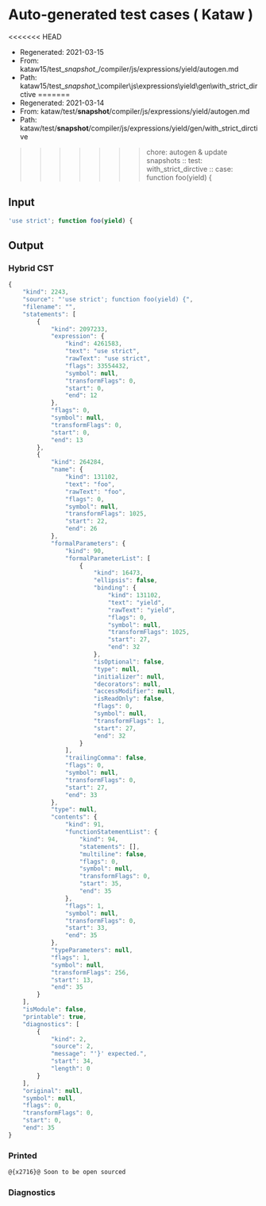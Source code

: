 # Auto-generated test cases ( Kataw )
<<<<<<< HEAD
- Regenerated: 2021-03-15
- From: kataw15/test\__snapshot__/compiler/js/expressions/yield/autogen.md
- Path: kataw15/test\__snapshot__\compiler\js\expressions\yield\gen\with_strict_dirctive
=======
- Regenerated: 2021-03-14
- From: kataw/test/__snapshot__/compiler/js/expressions/yield/autogen.md
- Path: kataw/test/__snapshot__/compiler/js/expressions/yield/gen/with_strict_dirctive
>>>>>>> chore: autogen & update snapshots
> :: test: with_strict_dirctive
> :: case: function foo(yield) {
## Input

`````js
'use strict'; function foo(yield) {
`````

## Output

### Hybrid CST

```javascript
{
    "kind": 2243,
    "source": "'use strict'; function foo(yield) {",
    "filename": "",
    "statements": [
        {
            "kind": 2097233,
            "expression": {
                "kind": 4261583,
                "text": "use strict",
                "rawText": "use strict",
                "flags": 33554432,
                "symbol": null,
                "transformFlags": 0,
                "start": 0,
                "end": 12
            },
            "flags": 0,
            "symbol": null,
            "transformFlags": 0,
            "start": 0,
            "end": 13
        },
        {
            "kind": 264284,
            "name": {
                "kind": 131102,
                "text": "foo",
                "rawText": "foo",
                "flags": 0,
                "symbol": null,
                "transformFlags": 1025,
                "start": 22,
                "end": 26
            },
            "formalParameters": {
                "kind": 90,
                "formalParameterList": [
                    {
                        "kind": 16473,
                        "ellipsis": false,
                        "binding": {
                            "kind": 131102,
                            "text": "yield",
                            "rawText": "yield",
                            "flags": 0,
                            "symbol": null,
                            "transformFlags": 1025,
                            "start": 27,
                            "end": 32
                        },
                        "isOptional": false,
                        "type": null,
                        "initializer": null,
                        "decorators": null,
                        "accessModifier": null,
                        "isReadOnly": false,
                        "flags": 0,
                        "symbol": null,
                        "transformFlags": 1,
                        "start": 27,
                        "end": 32
                    }
                ],
                "trailingComma": false,
                "flags": 0,
                "symbol": null,
                "transformFlags": 0,
                "start": 27,
                "end": 33
            },
            "type": null,
            "contents": {
                "kind": 91,
                "functionStatementList": {
                    "kind": 94,
                    "statements": [],
                    "multiline": false,
                    "flags": 0,
                    "symbol": null,
                    "transformFlags": 0,
                    "start": 35,
                    "end": 35
                },
                "flags": 1,
                "symbol": null,
                "transformFlags": 0,
                "start": 33,
                "end": 35
            },
            "typeParameters": null,
            "flags": 1,
            "symbol": null,
            "transformFlags": 256,
            "start": 13,
            "end": 35
        }
    ],
    "isModule": false,
    "printable": true,
    "diagnostics": [
        {
            "kind": 2,
            "source": 2,
            "message": "'}' expected.",
            "start": 34,
            "length": 0
        }
    ],
    "original": null,
    "symbol": null,
    "flags": 0,
    "transformFlags": 0,
    "start": 0,
    "end": 35
}
```

### Printed

```javascript
@{x2716}@ Soon to be open sourced
```

### Diagnostics

```javascript

```


